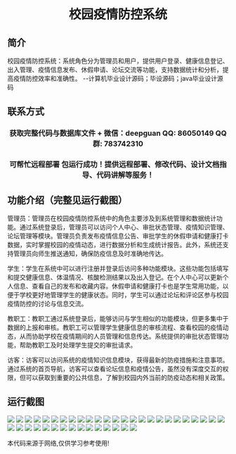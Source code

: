 <p><h1 align="center">校园疫情防控系统</h1></p>

## 简介
校园疫情防控系统：系统角色分为管理员和用户，提供用户登录、健康信息登记、出入管理、疫情信息发布、休假申请、论坛交流等功能，支持数据统计和分析，提高疫情防控效率和准确性。    --计算机毕业设计源码；毕设源码；java毕业设计源码


## 联系方式
<p><h3 align="center">获取完整代码与数据库文件 + 微信：deepguan QQ: 86050149 QQ群: 783742310</h3></p>
<p><h3 align="center">可帮忙远程部署 包运行成功！提供远程部署、修改代码、设计文档指导、代码讲解等服务！</h3></p>

## 功能介绍（完整见运行截图）
管理员：管理员在校园疫情防控系统中的角色主要涉及到系统管理和数据统计功能。通过系统登录后，管理员可以访问个人中心、审批状态管理、疫情知识管理、论坛管理等模块。管理员负责发布疫情信息公告、审批学生的休假申请和健康打卡数据，实时掌握校园的疫情动态，进行数据分析和生成统计报告。此外，系统还支持管理员向师生推送通知，确保防疫信息及时准确地传达。

学生：学生在系统中可以进行注册并登录后访问多种功能模块。这些功能包括填写和提交健康信息、体温情况、核酸检测结果以及出入登记。在个人中心可以更新个人信息、查看自己的发布和收藏内容。休假申请和健康打卡也是学生常用功能，以便于学校更好地管理学生的健康状态。同时，学生可以通过论坛和评论区参与校园疫情防控的讨论与信息交流。

教职工：教职工通过系统登录后，能够访问与学生相似的功能模块，但更多集中于数据的上报和审核。教职工可以管理学生健康信息的审核流程、查看校园的疫情动态，从而协助学校在疫情期间的人员管理和信息传达。系统提供的审批状态管理功能，帮助教职工及时处理学生提交的审批请求。

访客：访客可以访问系统的疫情知识信息模块，获得最新的防疫措施和注意事项。通过系统的首页导航，访客可以查看论坛信息和疫情公告，虽然没有深度交互的权限，但可以获取到重要的公共信息，了解到校园内外当前的防疫动态和相关政策。


## 运行截图
![](img/001.jpg)
![](img/002.jpg)
![](img/003.jpg)
![](img/004.jpg)
![](img/005.jpg)
![](img/006.jpg)
![](img/007.jpg)
![](img/008.jpg)
![](img/009.jpg)
![](img/010.jpg)
![](img/011.jpg)
![](img/012.jpg)
![](img/013.jpg)
![](img/014.jpg)
![](img/015.jpg)
![](img/016.jpg)
![](img/017.jpg)
![](img/018.jpg)
![](img/019.jpg)
![](img/020.jpg)
![](img/021.jpg)
![](img/022.jpg)
![](img/023.jpg)
![](img/024.jpg)
![](img/025.jpg)
![](img/026.jpg)
![](img/027.jpg)
![](img/028.jpg)
![](img/029.jpg)
![](img/030.jpg)
![](img/031.jpg)
![](img/032.jpg)
![](img/033.jpg)
![](img/034.jpg)
![](img/035.jpg)
![](img/036.jpg)
![](img/037.jpg)
![](img/038.jpg)
![](img/039.jpg)
![](img/040.jpg)

<p>本代码来源于网络,仅供学习参考使用!</p>
